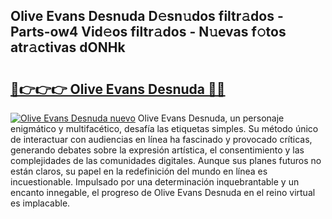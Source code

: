 ## Olive Evans Desnuda D𝚎sn𝚞dos filtr𝚊dos - Parts-ow4 Vid𝚎os filtr𝚊dos - N𝚞evas f𝚘tos atr𝚊ctivas dONHk

# <h2><a href="http://mbe17o.tromn.icu/?c=Olive+Evans+Desnuda">🔗👉👉👉 Olive Evans Desnuda 🔗🔗</a></h2>

[![Olive Evans Desnuda nuevo](https://i.imgur.com/pEAQMta.gif)](http://mbe17o.tromn.icu/?c=Olive+Evans+Desnuda)
Olive Evans Desnuda, un personaje enigmático y multifacético, desafía las etiquetas simples. Su método único de interactuar con audiencias en línea ha fascinado y provocado críticas, generando debates sobre la expresión artística, el consentimiento y las complejidades de las comunidades digitales. Aunque sus planes futuros no están claros, su papel en la redefinición del mundo en línea es incuestionable. Impulsado por una determinación inquebrantable y un encanto innegable, el progreso de Olive Evans Desnuda en el reino virtual es implacable.
